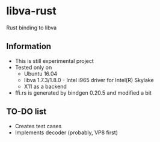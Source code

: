 # libva-rust
Rust binding to libva

## Information
* This is still experimental project
* Tested only on
  - Ubuntu 16.04
  - libva 1.7.3/1.8.0 - Intel i965 driver for Intel(R) Skylake
  - X11 as a backend
* ffi.rs is generated by bindgen 0.20.5 and modified a bit

## TO-DO list
* Creates test cases
* Implements decoder (probably, VP8 first)
